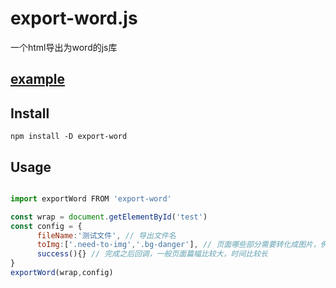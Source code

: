 # export-word.js  
一个html导出为word的js库   

## [example](https://huangbohang.github.io/export-word/examples/)    

## Install  
    npm install -D export-word

## Usage     
  
```javascript    

import exportWord FROM 'export-word'

const wrap = document.getElementById('test')
const config = {
      fileName:'测试文件', // 导出文件名
      toImg:['.need-to-img','.bg-danger'], // 页面哪些部分需要转化成图片，例如echart图表之类
      success(){} // 完成之后回调，一般页面篇幅比较大，时间比较长
}
exportWord(wrap,config)  

```
   
